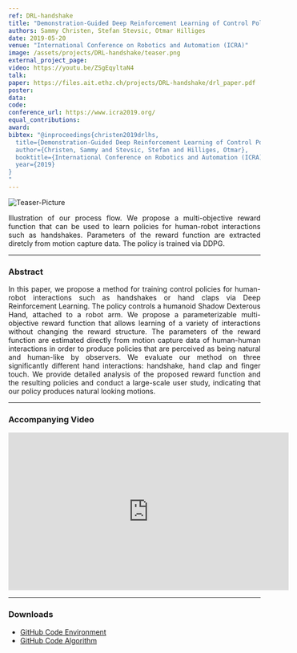 ```yaml
---
ref: DRL-handshake
title: "Demonstration-Guided Deep Reinforcement Learning of Control Policies for Dexterous Human-Robot Interaction"
authors: Sammy Christen, Stefan Stevsic, Otmar Hilliges
date: 2019-05-20
venue: "International Conference on Robotics and Automation (ICRA)"
image: /assets/projects/DRL-handshake/teaser.png
external_project_page: 
video: https://youtu.be/ZSgEqyltaN4
talk: 
paper: https://files.ait.ethz.ch/projects/DRL-handshake/drl_paper.pdf
poster: 
data: 
code: 
conference_url: https://www.icra2019.org/
equal_contributions: 
award: 
bibtex: "@inproceedings{christen2019drlhs,
  title={Demonstration-Guided Deep Reinforcement Learning of Control Policies for Dexterous Human-Robot Interaction},
  author={Christen, Sammy and Stevsic, Stefan and Hilliges, Otmar},
  booktitle={International Conference on Robotics and Automation (ICRA)},
  year={2019}
}
"
---
```



<img class="fullcol" src="/assets/projects/DRL-handshake/teaser.png" alt="Teaser-Picture" />

<p align="justify">
    <span class="figurecap">
        Illustration of our process flow. We propose a multi-objective reward function that can be used to learn policies for human-robot interactions such as handshakes. Parameters of the reward function are extracted diretcly from motion capture data. The policy is trained via DDPG.
   </span>
</p>
<hr />
        

<h3>Abstract</h3>
<p align="justify">
In this paper, we propose a method for training control policies for human-robot interactions such as handshakes or hand claps via Deep Reinforcement Learning. The policy controls a humanoid Shadow Dexterous Hand, attached to a robot arm. We propose a parameterizable multi-objective reward function that allows learning of a variety of interactions without changing the reward structure. The parameters of the reward function are estimated directly from motion capture data of human-human interactions in order to produce policies that are perceived as being natural and human-like by observers. We evaluate our method on three significantly different hand interactions: handshake, hand clap and finger touch. We provide detailed analysis of the proposed reward function and the resulting policies and conduct a large-scale user study, indicating that our policy produces natural looking motions.
</p>
<hr />
    


<h3>Accompanying Video</h3>
<div class="video" align="center">
    <iframe width="560" height="315" src="https://www.youtube.com/embed/ZSgEqyltaN4" frameborder="0" allow="autoplay; encrypted-media" allowfullscreen></iframe>
</div>
<hr />



<h3>Downloads</h3>
<ul class="linklist">
    <li class="a-cod"><a target="_blank" title="Code Environment" href="https://github.com/christsa/gym">GitHub Code Environment</a></li>
    <li class="a-cod"><a target="_blank" title="Code Algorithm" href="https://github.com/christsa/baselines">GitHub Code Algorithm</a></li>   
</ul>